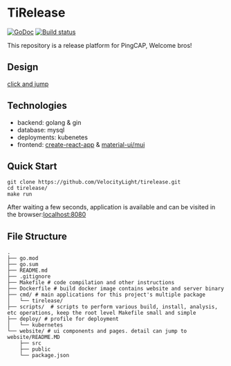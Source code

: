 # TiRelease
[![GoDoc](https://godoc.org/github.com/kubernetes/test-infra?status.svg)](https://godoc.org/github.com/kubernetes/test-infra)
[![Build status](https://prow.k8s.io/badge.svg?jobs=post-test-infra-bazel)](https://testgrid.k8s.io/sig-testing-misc#post-bazel)

This repository is a release platform for PingCAP, Welcome bros!

## Design
[click and jump](https://pingcap.feishu.cn/docs/doccnI803yGKKKeQsh56EdNi3Cc#UeCMnT)

## Technologies
+ backend: golang & gin
+ database: mysql
+ deployments: kubenetes
+ frontend: [create-react-app](https://github.com/facebook/create-react-app) & [material-ui/mui](https://github.com/mui-org/material-ui)

## Quick Start
```
git clone https://github.com/VelocityLight/tirelease.git
cd tirelease/
make run
```
After waiting a few seconds, application is available and can be visited in the browser:[localhost:8080](http://localhost:8080/)

## File Structure
```
.
├── go.mod
├── go.sum
├── README.md
├── .gitignore
├── Makefile # code compilation and other instructions
├── Dockerfile # build docker image contains website and server binary
├── cmd/ # main applications for this project's multiple package
│   └── tirelease/
├── scripts/  # scripts to perform various build, install, analysis, etc operations, keep the root level Makefile small and simple
├── deploy/ # profile for deployment 
│   └── kubernetes
└── website/ # ui components and pages. detail can jump to  website/README.MD
    ├── src
    ├── public
    └── package.json
```